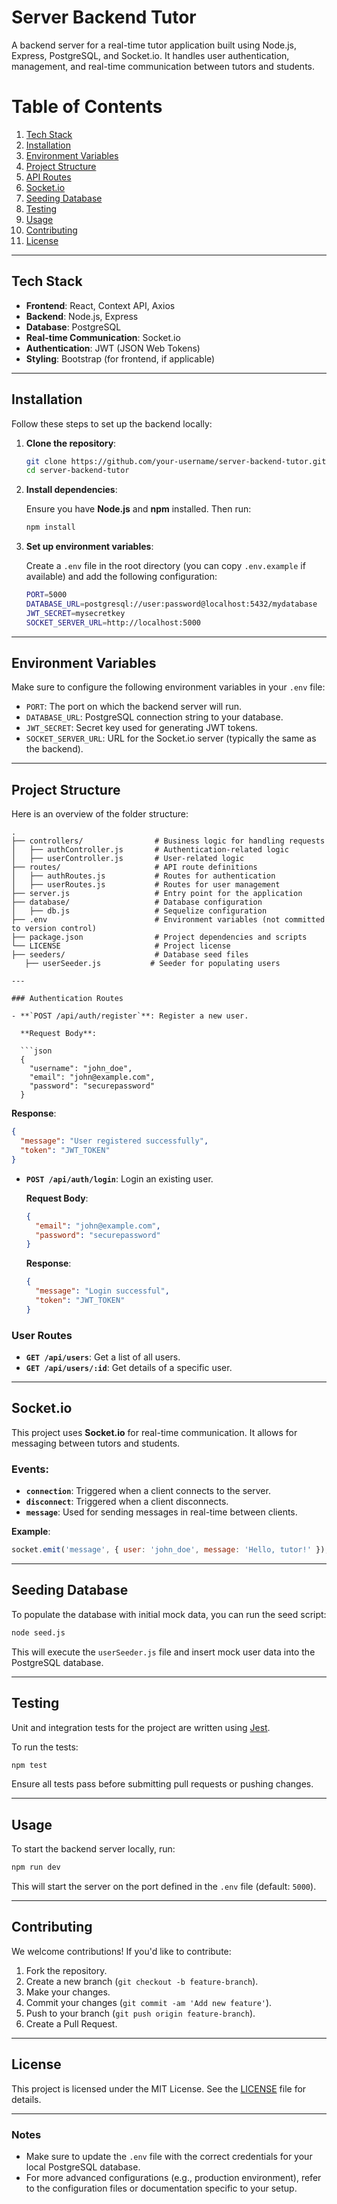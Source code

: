 

# Server Backend Tutor

A backend server for a real-time tutor application built using Node.js, Express, PostgreSQL, and Socket.io. It handles user authentication, management, and real-time communication between tutors and students.


# Table of Contents

1. [Tech Stack](#tech-stack)
2. [Installation](#installation)
3. [Environment Variables](#environment-variables)
4. [Project Structure](#project-structure)
5. [API Routes](#api-routes)
6. [Socket.io](#socketio)
7. [Seeding Database](#seeding-database)
8. [Testing](#testing)
9. [Usage](#usage)
10. [Contributing](#contributing)
11. [License](#license)

---

## Tech Stack

- **Frontend**: React, Context API, Axios
- **Backend**: Node.js, Express
- **Database**: PostgreSQL
- **Real-time Communication**: Socket.io
- **Authentication**: JWT (JSON Web Tokens)
- **Styling**: Bootstrap (for frontend, if applicable)

---

## Installation

Follow these steps to set up the backend locally:

1. **Clone the repository**:

    ```bash
    git clone https://github.com/your-username/server-backend-tutor.git
    cd server-backend-tutor
    ```

2. **Install dependencies**:

    Ensure you have **Node.js** and **npm** installed. Then run:

    ```bash
    npm install
    ```

3. **Set up environment variables**:

    Create a `.env` file in the root directory (you can copy `.env.example` if available) and add the following configuration:

    ```bash
    PORT=5000
    DATABASE_URL=postgresql://user:password@localhost:5432/mydatabase
    JWT_SECRET=mysecretkey
    SOCKET_SERVER_URL=http://localhost:5000
    ```

---

## Environment Variables

Make sure to configure the following environment variables in your `.env` file:

- `PORT`: The port on which the backend server will run.
- `DATABASE_URL`: PostgreSQL connection string to your database.
- `JWT_SECRET`: Secret key used for generating JWT tokens.
- `SOCKET_SERVER_URL`: URL for the Socket.io server (typically the same as the backend).

---

## Project Structure

Here is an overview of the folder structure:

```
.
├── controllers/                # Business logic for handling requests
│   ├── authController.js       # Authentication-related logic
│   ├── userController.js       # User-related logic
├── routes/                     # API route definitions
│   ├── authRoutes.js           # Routes for authentication
│   ├── userRoutes.js           # Routes for user management
├── server.js                   # Entry point for the application
├── database/                   # Database configuration
│   ├── db.js                   # Sequelize configuration
├── .env                        # Environment variables (not committed to version control)
├── package.json                # Project dependencies and scripts
└── LICENSE                     # Project license
├── seeders/                    # Database seed files
   ├── userSeeder.js           # Seeder for populating users 

---

### Authentication Routes

- **`POST /api/auth/register`**: Register a new user.

  **Request Body**:

  ```json
  {
    "username": "john_doe",
    "email": "john@example.com",
    "password": "securepassword"
  }
  ```

  **Response**:

  ```json
  {
    "message": "User registered successfully",
    "token": "JWT_TOKEN"
  }
  ```

- **`POST /api/auth/login`**: Login an existing user.

  **Request Body**:

  ```json
  {
    "email": "john@example.com",
    "password": "securepassword"
  }
  ```

  **Response**:

  ```json
  {
    "message": "Login successful",
    "token": "JWT_TOKEN"
  }
  ```

### User Routes

- **`GET /api/users`**: Get a list of all users.
- **`GET /api/users/:id`**: Get details of a specific user.

---

## Socket.io

This project uses **Socket.io** for real-time communication. It allows for messaging between tutors and students.

### Events:

- **`connection`**: Triggered when a client connects to the server.
- **`disconnect`**: Triggered when a client disconnects.
- **`message`**: Used for sending messages in real-time between clients.

**Example**:

```javascript
socket.emit('message', { user: 'john_doe', message: 'Hello, tutor!' });
```

---

## Seeding Database

To populate the database with initial mock data, you can run the seed script:

```bash
node seed.js
```

This will execute the `userSeeder.js` file and insert mock user data into the PostgreSQL database.

---

## Testing

Unit and integration tests for the project are written using [Jest](https://jestjs.io/).

To run the tests:

```bash
npm test
```

Ensure all tests pass before submitting pull requests or pushing changes.

---

## Usage

To start the backend server locally, run:

```bash
npm run dev
```

This will start the server on the port defined in the `.env` file (default: `5000`).

---

## Contributing

We welcome contributions! If you'd like to contribute:

1. Fork the repository.
2. Create a new branch (`git checkout -b feature-branch`).
3. Make your changes.
4. Commit your changes (`git commit -am 'Add new feature'`).
5. Push to your branch (`git push origin feature-branch`).
6. Create a Pull Request.

---

## License

This project is licensed under the MIT License. See the [LICENSE](LICENSE) file for details.

---

### Notes

- Make sure to update the `.env` file with the correct credentials for your local PostgreSQL database.
- For more advanced configurations (e.g., production environment), refer to the configuration files or documentation specific to your setup.
